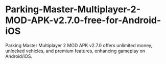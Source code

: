 # Parking-Master-Multiplayer-2-MOD-APK-v2.7.0-free-for-Android-iOS
Parking Master Multiplayer 2 MOD APK v2.7.0 offers unlimited money, unlocked vehicles, and premium features, enhancing gameplay on Android/iOS.
